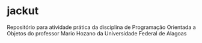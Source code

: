 # jackut
Repositório para atividade prática da disciplina de Programação Orientada a Objetos do professor Mario Hozano da Universidade Federal de Alagoas
